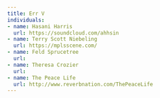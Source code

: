 ```yaml
---
title: Err V
individuals:
- name: Hasani Harris
  url: https://soundcloud.com/ahhsin
- name: Terry Scott Niebeling
  url: https://mplsscene.com/
- name: Feld Sprucetree
  url: 
- name: Theresa Crozier
  url: 
- name: The Peace Life
  url: http://www.reverbnation.com/ThePeaceLife
---
```


